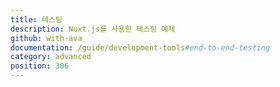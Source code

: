 ```yaml
---
title: 테스팅
description: Nuxt.js를 사용한 테스팅 예제
github: with-ava
documentation: /guide/development-tools#end-to-end-testing
category: advanced
position: 306
---
```

